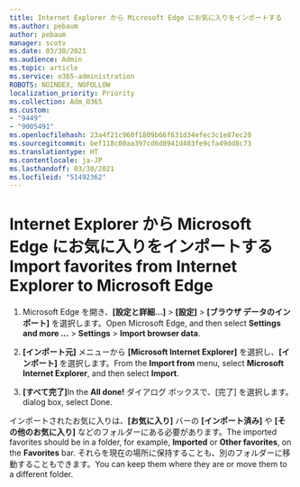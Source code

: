 ```yaml
---
title: Internet Explorer から Microsoft Edge にお気に入りをインポートする
ms.author: pebaum
author: pebaum
manager: scotv
ms.date: 03/30/2021
ms.audience: Admin
ms.topic: article
ms.service: o365-administration
ROBOTS: NOINDEX, NOFOLLOW
localization_priority: Priority
ms.collection: Adm_O365
ms.custom:
- "9449"
- "9005491"
ms.openlocfilehash: 23a4f21c960f1809b66f631d34efec3c1e87ec20
ms.sourcegitcommit: bef118c00aa397cd6d8941d403fe9cfa49dd8c73
ms.translationtype: HT
ms.contentlocale: ja-JP
ms.lasthandoff: 03/30/2021
ms.locfileid: "51492362"
---
```

# <a name="import-favorites-from-internet-explorer-to-microsoft-edge"></a><span data-ttu-id="251ee-102">Internet Explorer から Microsoft Edge にお気に入りをインポートする</span><span class="sxs-lookup"><span data-stu-id="251ee-102">Import favorites from Internet Explorer to Microsoft Edge</span></span>

1. <span data-ttu-id="251ee-103">Microsoft Edge を開き、**[設定と詳細...]** > **[設定]** > **[ブラウザ データのインポート]** を選択します。</span><span class="sxs-lookup"><span data-stu-id="251ee-103">Open Microsoft Edge, and then select **Settings and more ...** > **Settings** > **Import browser data**.</span></span>

1. <span data-ttu-id="251ee-104">**[インポート元]** メニューから **[Microsoft Internet Explorer]** を選択し、**[インポート]** を選択します。</span><span class="sxs-lookup"><span data-stu-id="251ee-104">From the **Import from** menu, select **Microsoft Internet Explorer**, and then select **Import**.</span></span>

1. <span data-ttu-id="251ee-105">**[すべて完了]**</span><span class="sxs-lookup"><span data-stu-id="251ee-105">In the **All done!**</span></span> <span data-ttu-id="251ee-106">ダイアログ ボックスで、[完了] を選択します。</span><span class="sxs-lookup"><span data-stu-id="251ee-106">dialog box, select Done.</span></span>

<span data-ttu-id="251ee-107">インポートされたお気に入りは、**[お気に入り]** バーの **[インポート済み]** や **[その他のお気に入り]** などのフォルダーにある必要があります。</span><span class="sxs-lookup"><span data-stu-id="251ee-107">The imported favorites should be in a folder, for example, **Imported** or **Other favorites**, on the **Favorites** bar.</span></span> <span data-ttu-id="251ee-108">それらを現在の場所に保持することも、別のフォルダーに移動することもできます。</span><span class="sxs-lookup"><span data-stu-id="251ee-108">You can keep them where they are or move them to a different folder.</span></span>